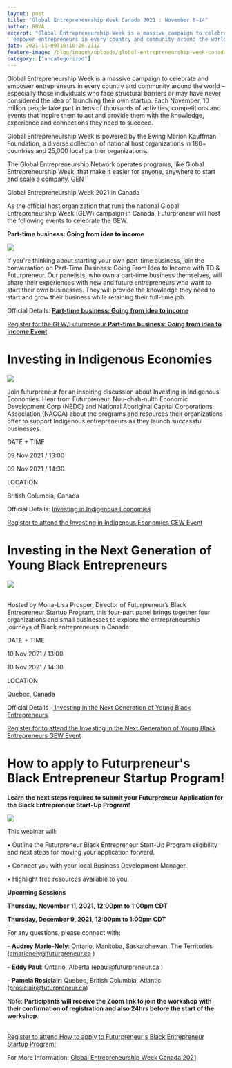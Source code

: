 ```yaml
---
layout: post
title: "Global Entrepreneurship Week Canada 2021 : November 8-14"
author: BBVA
excerpt: "Global Entrepreneurship Week is a massive campaign to celebrate and
  empower entrepreneurs in every country and community around the world "
date: 2021-11-09T16:10:26.211Z
feature-image: /blog/images/uploads/global-entrepreneurship-week-canada-2021.jpg
category: ["uncategorized"]
---
```

Global Entrepreneurship Week is a massive campaign to celebrate and empower entrepreneurs in every country and community around the world – especially those individuals who face structural barriers or may have never considered the idea of launching their own startup. Each November, 10 million people take part in tens of thousands of activities, competitions and events that inspire them to act and provide them with the knowledge, experience and connections they need to succeed.

Global Entrepreneurship Week is powered by the Ewing Marion Kauffman Foundation, a diverse collection of national host organizations in 180+ countries and 25,000 local partner organizations.

The Global Entrepreneurship Network operates programs, like Global Entrepreneurship Week, that make it easier for anyone, anywhere to start and scale a company. GEN

Global Entrepreneurship Week 2021 in Canada

As the official host organization that runs the national Global Entrepreneurship Week (GEW) campaign in Canada, Futurpreneur will host the following events to celebrate the GEW.

**Part-time business: Going from idea to income**

![](/blog/images/uploads/futurepreneur-moving-from-part-time.jpeg)

If you're thinking about starting your own part-time business, join the conversation on Part-Time Business: Going From Idea to Income with TD & Futurpreneur. Our panelists, who own a part-time business themselves, will share their experiences with new and future entrepreneurs who want to start their own businesses. They will provide the knowledge they need to start and grow their business while retaining their full-time job.

Official Details: **[Part-time business: Going from idea to income](https://www.genglobal.org/node/108731)**

[Register for the GEW/Futurpreneur **Part-time business: Going from idea to income Event**](https://www.eventbrite.ca/e/entreprise-a-temps-partiel-passer-de-lidee-aux-revenus-tickets-200379178517)

# Investing in Indigenous Economies

![](/blog/images/uploads/investing-in-indigenous-economies.jpg)

Join futurpreneur for an inspiring discussion about Investing in Indigenous Economies. Hear from Futurpreneur, Nuu-chah-nulth Economic Development Corp (NEDC) and National Aboriginal Capital Corporations Association (NACCA) about the programs and resources their organizations offer to support Indigenous entrepreneurs as they launch successful businesses.

DATE + TIME

09 Nov 2021 / 13:00

09 Nov 2021 / 14:30

LOCATION

British Columbia, Canada

Official Details: [Investing in Indigenous Economies](https://www.genglobal.org/node/107003)

[Register to attend the Investing in Indigenous Economies GEW Event](https://www.eventbrite.ca/e/investing-in-indigenous-economies-tickets-199326600227?utm_campaign=Oktopost-IYE+GEW+Event+November+2021)

# Investing in the Next Generation of Young Black Entrepreneurs

![](/blog/images/uploads/investing-in-the-next-generation-of-black-entrepreneurs.jpeg)

\
Hosted by Mona-Lisa Prosper, Director of Futurpreneur’s Black Entrepreneur Startup Program, this four-part panel brings together four organizations and small businesses to explore the entrepreneurship journeys of Black entrepreneurs in Canada.

DATE + TIME

10 Nov 2021 / 13:00

10 Nov 2021 / 14:30

LOCATION

Quebec, Canada

Official Details -[ Investing in the Next Generation of Young Black Entrepreneurs](https://www.genglobal.org/node/107002)

[Register for to attend the Investing in the Next Generation of Young Black Entrepreneurs GEW Event](https://www.eventbrite.ca/e/investing-in-the-next-generation-of-young-black-entrepreneurs-tickets-199399839287)

# How to apply to Futurpreneur's Black Entrepreneur Startup Program!

**Learn the next steps required to submit your Futurpreneur Application for the Black Entrepreneur Start-Up Program!**

![](/blog/images/uploads/how-to-apply-for-futurpreneur-black-entrepreneur-startup-fund.jpeg)

This webinar will:

• Outline the Futurpreneur Black Entrepreneur Start-Up Program eligibility and next steps for moving your application forward.

• Connect you with your local Business Development Manager.

• Highlight free resources available to you.

**Upcoming Sessions**

**Thursday, November 11, 2021, 12:00pm to 1:00pm CDT**

**Thursday, December 9, 2021, 12:00pm to 1:00pm CDT**

For any questions, please connect with:

\- **Audrey Marie-Nely**: Ontario, Manitoba, Saskatchewan, The Territories (amarienely@futurpreneur.ca )

\- **Eddy Paul**: Ontario, Alberta (epaul@futurpreneur.ca )

\- **Pamela Rosiclair:** Quebec, British Columbia, Atlantic (prosiclair@futurpreneur.ca)

Note: **Participants will receive the Zoom link to join the workshop with their confirmation of registration and also 24hrs before the start of the workshop**.

[\
Register to attend How to apply to Futurpreneur's Black Entrepreneur Startup Program!](https://www.eventbrite.ca/e/how-to-apply-to-futurpreneurs-black-entrepreneur-startup-program-tickets-167611519567)

For More Information: [Global Entrepreneurship Week Canada 2021](https://www.genglobal.org/global-entrepreneurship-week-canada/global-entrepreneurship-week-message-canada)